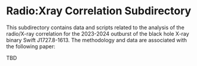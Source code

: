# Radio:Xray Correlation Subdirectory

This subdirectory contains data and scripts related to the analysis of the radio/X-ray correlation for the 2023-2024 outburst of the black hole X-ray binary Swift J1727.8-1613. 
The methodology and data are associated with the following paper:

TBD

